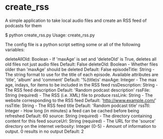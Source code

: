create_rss
==========

A simple application to take local audio files and create an RSS feed of podcasts for them

$ python create_rss.py
Usage: create_rss.py <config file>

The config file is a python script setting some or all of the following variables:

  deleteAllOld:
    Boolean - If 'maxAge' is set and 'deleteOld' is True, deletes all old
              files not just audio files
      Default: False
  deleteOld:
    Boolean - Whether files older than 'maxAge' should be deleted
      Default: False
  episodeTitle:
    String - The string format to use for the title of each episode. Available
             attributes are 'title', 'album' and 'comment'
      Default: '%(title)s'
  maxAge:
    Integer - The max age, indays, for items to be included in the RSS feed
  rssDescription:
    String - The RSS feed description
      Default: 'Random podcast description'
  rssFile:
    String (required) - The RSS (i.e. XML) file to produce
  rssLink:
    String - The website corresponding to the RSS feed
      Default: 'http://www.example.com/'
  rssTitle:
    String - The RSS feed title
      Default: 'Random podcast title'
  rssTtl:
    Integer - How long (in minutes) a feed can be cached before being
              refreshed
      Default: 60
  source:
    String (required) - The directory containing content for this feed
  sourceUrl:
    String (required) - The URL for the 'source' directory on the internet
  verbosity:
    Integer (0-5) - Amount of information to output. 0 results in no output
      Default: 2
